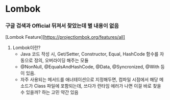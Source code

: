 # Lombok

### 구글 검색과 Official 뒤져서 찾았는데 별 내용이 없음
[Lombok Feature][https://projectlombok.org/features/all]

1. Lombok이란?
	- Java 코드 작성 시, Get/Setter, Constructor, Equal, HashCode 함수를 자동으로 정의, 오버라이딩 해주는 모듈
	- @NonNull, @EqualsAndHashCode, @Data, @Syncronized, @With 등이 있음.
	- 자주 사용되는 메서드를 애너테이션으로 지정해두면, 컴파일 시점에서 해당 메소드가 Class 파일에 포함되는데, 쓰다가 런타임 에러가 나면 이걸 바로 찾을 수 있을까? 하는 고민 약간 있음
